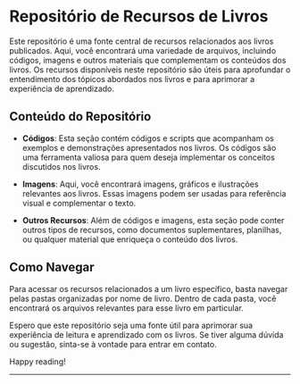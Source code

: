 # Repositório de Recursos de Livros

Este repositório é uma fonte central de recursos relacionados aos livros publicados. Aqui, você encontrará uma variedade de arquivos, incluindo códigos, imagens e outros materiais que complementam os conteúdos dos livros. Os recursos disponíveis neste repositório são úteis para aprofundar o entendimento dos tópicos abordados nos livros e para aprimorar a experiência de aprendizado.

## Conteúdo do Repositório

- **Códigos**: Esta seção contém códigos e scripts que acompanham os exemplos e demonstrações apresentados nos livros. Os códigos são uma ferramenta valiosa para quem deseja implementar os conceitos discutidos nos livros.

- **Imagens**: Aqui, você encontrará imagens, gráficos e ilustrações relevantes aos livros. Essas imagens podem ser usadas para referência visual e complementar o texto.

- **Outros Recursos**: Além de códigos e imagens, esta seção pode conter outros tipos de recursos, como documentos suplementares, planilhas, ou qualquer material que enriqueça o conteúdo dos livros.

## Como Navegar

Para acessar os recursos relacionados a um livro específico, basta navegar pelas pastas organizadas por nome de livro. Dentro de cada pasta, você encontrará os arquivos relevantes para esse livro em particular.

Espero que este repositório seja uma fonte útil para aprimorar sua experiência de leitura e aprendizado com os livros. Se tiver alguma dúvida ou sugestão, sinta-se à vontade para entrar em contato.

Happy reading!

---
